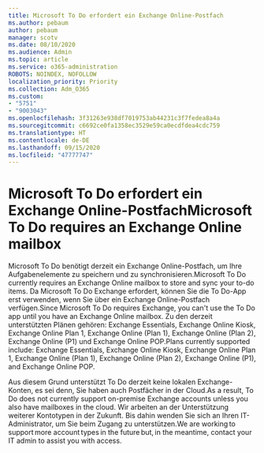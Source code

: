 ```yaml
---
title: Microsoft To Do erfordert ein Exchange Online-Postfach
ms.author: pebaum
author: pebaum
manager: scotv
ms.date: 08/10/2020
ms.audience: Admin
ms.topic: article
ms.service: o365-administration
ROBOTS: NOINDEX, NOFOLLOW
localization_priority: Priority
ms.collection: Adm_O365
ms.custom:
- "5751"
- "9003043"
ms.openlocfilehash: 3f31263e938df7019753ab44231c3f7fedea8a4a
ms.sourcegitcommit: c6692ce0fa1358ec3529e59ca0ecdfdea4cdc759
ms.translationtype: HT
ms.contentlocale: de-DE
ms.lasthandoff: 09/15/2020
ms.locfileid: "47777747"
---
```

# <a name="microsoft-to-do-requires-an-exchange-online-mailbox"></a><span data-ttu-id="a4e84-102">Microsoft To Do erfordert ein Exchange Online-Postfach</span><span class="sxs-lookup"><span data-stu-id="a4e84-102">Microsoft To Do requires an Exchange Online mailbox</span></span>

<span data-ttu-id="a4e84-103">Microsoft To Do benötigt derzeit ein Exchange Online-Postfach, um Ihre Aufgabenelemente zu speichern und zu synchronisieren.</span><span class="sxs-lookup"><span data-stu-id="a4e84-103">Microsoft To Do currently requires an Exchange Online mailbox to store and sync your to-do items.</span></span> <span data-ttu-id="a4e84-104">Da Microsoft To Do Exchange erfordert, können Sie die To Do-App erst verwenden, wenn Sie über ein Exchange Online-Postfach verfügen.</span><span class="sxs-lookup"><span data-stu-id="a4e84-104">Since Microsoft To Do requires Exchange, you can't use the To Do app until you have an Exchange Online mailbox.</span></span> <span data-ttu-id="a4e84-105">Zu den derzeit unterstützten Plänen gehören: Exchange Essentials, Exchange Online Kiosk, Exchange Online Plan 1, Exchange Online (Plan 1), Exchange Online (Plan 2), Exchange Online (P1) und Exchange Online POP.</span><span class="sxs-lookup"><span data-stu-id="a4e84-105">Plans currently supported include: Exchange Essentials, Exchange Online Kiosk, Exchange Online Plan 1, Exchange Online (Plan 1), Exchange Online (Plan 2), Exchange Online (P1), and Exchange Online POP.</span></span>

<span data-ttu-id="a4e84-106">Aus diesem Grund unterstützt To Do derzeit keine lokalen Exchange-Konten, es sei denn, Sie haben auch Postfächer in der Cloud.</span><span class="sxs-lookup"><span data-stu-id="a4e84-106">As a result, To Do does not currently support on-premise Exchange accounts unless you also have mailboxes in the cloud.</span></span> <span data-ttu-id="a4e84-107">Wir arbeiten an der Unterstützung weiterer Kontotypen in der Zukunft. Bis dahin wenden Sie sich an Ihren IT-Administrator, um Sie beim Zugang zu unterstützen.</span><span class="sxs-lookup"><span data-stu-id="a4e84-107">We are working to support more account types in the future but, in the meantime, contact your IT admin to assist you with access.</span></span>